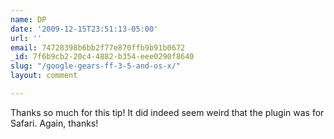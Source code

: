 ```yaml
---
name: DP
date: '2009-12-15T23:51:13-05:00'
url: ''
email: 74728398b6bb2f77e870ffb9b91b0672
_id: 7f6b9cb2-20c4-4882-b354-eee0290f8640
slug: "/google-gears-ff-3-5-and-os-x/"
layout: comment

---
```


Thanks so much for this tip!  It did indeed seem weird that the plugin was for Safari.  Again, thanks!
